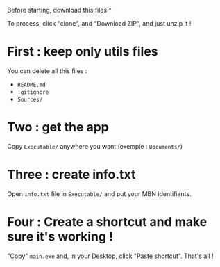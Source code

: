 Before starting, download this files ^

To process, click "clone", and "Download ZIP", and just unzip it !

# First : keep only utils files
You can delete all this files :
- `README.md`
- `.gitignore`
- `Sources/`

# Two : get the app
Copy `Executable/` anywhere you want (exemple : `Documents/`)

# Three : create info.txt
Open `info.txt` file in `Executable/` and put your MBN identifiants.

# Four : Create a shortcut and make sure it's working !
"Copy" `main.exe` and, in your Desktop, click "Paste shortcut". That's all !
